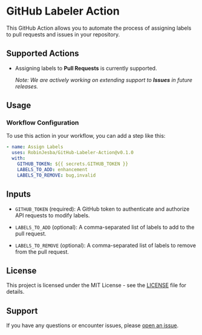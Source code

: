 # GitHub Labeler Action

This GitHub Action allows you to automate the process of assigning labels to pull requests and issues in your repository.

## Supported Actions

- Assigning labels to **Pull Requests** is currently supported.

  _Note: We are actively working on extending support to **Issues** in future releases._

## Usage

### Workflow Configuration

To use this action in your workflow, you can add a step like this:

```yaml
- name: Assign Labels
  uses: RobinJesba/GitHub-Labeler-Action@v0.1.0
  with:
    GITHUB_TOKEN: ${{ secrets.GITHUB_TOKEN }}
    LABELS_TO_ADD: enhancement
    LABELS_TO_REMOVE: bug,invalid
```
## Inputs
- `GITHUB_TOKEN` (required): A GitHub token to authenticate and authorize API requests to modify labels.

- `LABELS_TO_ADD` (optional): A comma-separated list of labels to add to the pull request.

- `LABELS_TO_REMOVE` (optional): A comma-separated list of labels to remove from the pull request.

## License

This project is licensed under the MIT License - see the [LICENSE](LICENSE) file for details.

## Support

If you have any questions or encounter issues, please [open an issue](https://github.com/RobinJesba/GitHub-Labeler-Action/issues).
